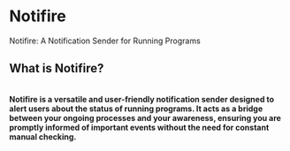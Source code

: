 # Notifire
 Notifire: A Notification Sender for Running Programs
 
<b><h2>What is Notifire?</h2><b><br>
Notifire is a versatile and user-friendly notification sender designed to alert users about the status of running programs. It acts as a bridge between your ongoing processes and your awareness, ensuring you are promptly informed of important events without the need for constant manual checking.
